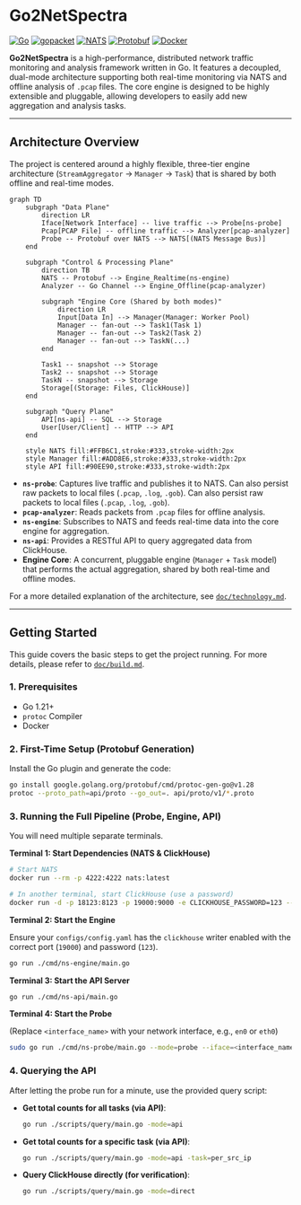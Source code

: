 # Go2NetSpectra

[![Go](https://img.shields.io/badge/go-1.25-blue.svg)](https://go.dev/) [![gopacket](https://img.shields.io/badge/gopacket-1.1.19-blue.svg)](https://github.com/google/gopacket) [![NATS](https://img.shields.io/badge/NATS-1.31.0-green.svg)](https://nats.io/) [![Protobuf](https://img.shields.io/badge/Protobuf-1.36.9-blue.svg)](https://protobuf.dev/) [![Docker](https://img.shields.io/badge/docker-20.10%2B-blue)](https://www.docker.com/)

**Go2NetSpectra** is a high-performance, distributed network traffic monitoring and analysis framework written in Go. It features a decoupled, dual-mode architecture supporting both real-time monitoring via NATS and offline analysis of `.pcap` files. The core engine is designed to be highly extensible and pluggable, allowing developers to easily add new aggregation and analysis tasks.

---

## Architecture Overview

The project is centered around a highly flexible, three-tier engine architecture (`StreamAggregator` -> `Manager` -> `Task`) that is shared by both offline and real-time modes.

```mermaid
graph TD
    subgraph "Data Plane"
        direction LR
        Iface[Network Interface] -- live traffic --> Probe[ns-probe]
        Pcap[PCAP File] -- offline traffic --> Analyzer[pcap-analyzer]
        Probe -- Protobuf over NATS --> NATS[(NATS Message Bus)]
    end

    subgraph "Control & Processing Plane"
        direction TB
        NATS -- Protobuf --> Engine_Realtime(ns-engine)
        Analyzer -- Go Channel --> Engine_Offline(pcap-analyzer)
        
        subgraph "Engine Core (Shared by both modes)"
            direction LR
            Input[Data In] --> Manager(Manager: Worker Pool)
            Manager -- fan-out --> Task1(Task 1)
            Manager -- fan-out --> Task2(Task 2)
            Manager -- fan-out --> TaskN(...)
        end

        Task1 -- snapshot --> Storage
        Task2 -- snapshot --> Storage
        TaskN -- snapshot --> Storage
        Storage[(Storage: Files, ClickHouse)]
    end

    subgraph "Query Plane"
        API[ns-api] -- SQL --> Storage
        User[User/Client] -- HTTP --> API
    end

    style NATS fill:#FFB6C1,stroke:#333,stroke-width:2px
    style Manager fill:#ADD8E6,stroke:#333,stroke-width:2px
    style API fill:#90EE90,stroke:#333,stroke-width:2px
```
- **`ns-probe`**: Captures live traffic and publishes it to NATS. Can also persist raw packets to local files (`.pcap`, `.log`, `.gob`). Can also persist raw packets to local files (`.pcap`, `.log`, `.gob`).
- **`pcap-analyzer`**: Reads packets from `.pcap` files for offline analysis.
- **`ns-engine`**: Subscribes to NATS and feeds real-time data into the core engine for aggregation.
- **`ns-api`**: Provides a RESTful API to query aggregated data from ClickHouse.
- **Engine Core**: A concurrent, pluggable engine (`Manager` + `Task` model) that performs the actual aggregation, shared by both real-time and offline modes.

For a more detailed explanation of the architecture, see [`doc/technology.md`](doc/technology.md).

---

## Getting Started

This guide covers the basic steps to get the project running. For more details, please refer to [`doc/build.md`](doc/build.md).

### 1. Prerequisites

- Go 1.21+
- `protoc` Compiler
- Docker

### 2. First-Time Setup (Protobuf Generation)

Install the Go plugin and generate the code:
```sh
go install google.golang.org/protobuf/cmd/protoc-gen-go@v1.28
protoc --proto_path=api/proto --go_out=. api/proto/v1/*.proto
```

### 3. Running the Full Pipeline (Probe, Engine, API)

You will need multiple separate terminals.

**Terminal 1: Start Dependencies (NATS & ClickHouse)**
```sh
# Start NATS
docker run --rm -p 4222:4222 nats:latest

# In another terminal, start ClickHouse (use a password)
docker run -d -p 18123:8123 -p 19000:9000 -e CLICKHOUSE_PASSWORD=123 --name some-clickhouse-server --ulimit nofile=262144:262144 clickhouse/clickhouse-server
```

**Terminal 2: Start the Engine**

Ensure your `configs/config.yaml` has the `clickhouse` writer enabled with the correct port (`19000`) and password (`123`).
```sh
go run ./cmd/ns-engine/main.go
```

**Terminal 3: Start the API Server**
```sh
go run ./cmd/ns-api/main.go
```

**Terminal 4: Start the Probe**

(Replace `<interface_name>` with your network interface, e.g., `en0` or `eth0`)
```sh
sudo go run ./cmd/ns-probe/main.go --mode=probe --iface=<interface_name>
```

### 4. Querying the API

After letting the probe run for a minute, use the provided query script:

*   **Get total counts for all tasks (via API)**:
    ```sh
    go run ./scripts/query/main.go -mode=api
    ```

*   **Get total counts for a specific task (via API)**:
    ```sh
    go run ./scripts/query/main.go -mode=api -task=per_src_ip
    ```

*   **Query ClickHouse directly (for verification)**:
    ```sh
    go run ./scripts/query/main.go -mode=direct
    ```
